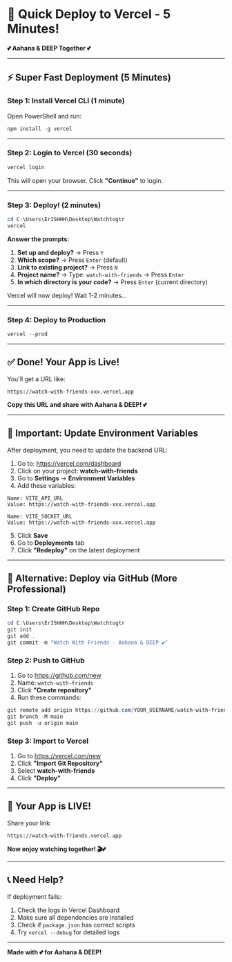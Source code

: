 # 🚀 Quick Deploy to Vercel - 5 Minutes!

**💕 Aahana & DEEP Together 💕**

---

## ⚡ Super Fast Deployment (5 Minutes)

### Step 1: Install Vercel CLI (1 minute)

Open PowerShell and run:
```powershell
npm install -g vercel
```

---

### Step 2: Login to Vercel (30 seconds)

```powershell
vercel login
```

This will open your browser. Click **"Continue"** to login.

---

### Step 3: Deploy! (2 minutes)

```powershell
cd C:\Users\ErISHHH\Desktop\Watchtogtr
vercel
```

**Answer the prompts:**
1. **Set up and deploy?** → Press `Y`
2. **Which scope?** → Press `Enter` (default)
3. **Link to existing project?** → Press `N`
4. **Project name?** → Type: `watch-with-friends` → Press `Enter`
5. **In which directory is your code?** → Press `Enter` (current directory)

Vercel will now deploy! Wait 1-2 minutes...

---

### Step 4: Deploy to Production

```powershell
vercel --prod
```

---

## ✅ Done! Your App is Live!

You'll get a URL like:
```
https://watch-with-friends-xxx.vercel.app
```

**Copy this URL and share with Aahana & DEEP! 💕**

---

## 🔧 Important: Update Environment Variables

After deployment, you need to update the backend URL:

1. Go to: https://vercel.com/dashboard
2. Click on your project: **watch-with-friends**
3. Go to **Settings** → **Environment Variables**
4. Add these variables:

```
Name: VITE_API_URL
Value: https://watch-with-friends-xxx.vercel.app

Name: VITE_SOCKET_URL  
Value: https://watch-with-friends-xxx.vercel.app
```

5. Click **Save**
6. Go to **Deployments** tab
7. Click **"Redeploy"** on the latest deployment

---

## 🎯 Alternative: Deploy via GitHub (More Professional)

### Step 1: Create GitHub Repo
```powershell
cd C:\Users\ErISHHH\Desktop\Watchtogtr
git init
git add .
git commit -m "Watch With Friends - Aahana & DEEP 💕"
```

### Step 2: Push to GitHub
1. Go to https://github.com/new
2. Name: `watch-with-friends`
3. Click **"Create repository"**
4. Run these commands:

```powershell
git remote add origin https://github.com/YOUR_USERNAME/watch-with-friends.git
git branch -M main
git push -u origin main
```

### Step 3: Import to Vercel
1. Go to https://vercel.com/new
2. Click **"Import Git Repository"**
3. Select **watch-with-friends**
4. Click **"Deploy"**

---

## 🎉 Your App is LIVE!

Share your link:
```
https://watch-with-friends.vercel.app
```

**Now enjoy watching together! 🎬💕**

---

## 📞 Need Help?

If deployment fails:
1. Check the logs in Vercel Dashboard
2. Make sure all dependencies are installed
3. Check if `package.json` has correct scripts
4. Try `vercel --debug` for detailed logs

---

**Made with 💕 for Aahana & DEEP!**
